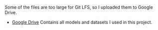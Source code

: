 Some of the files are too large for Git LFS, so I uploaded them to Google Drive.

- [Google Drive](https://drive.google.com/drive/folders/1PobjbpcPYM5-tx1wyCwYSpV_CefWItbp)
  Contains all models and datasets I used in this project.
